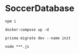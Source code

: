 # SoccerDatabase
```
npm i
```
```
docker-compose up -d
```
```
prisma migrate dev --name init
```

```
node ***.js
```
